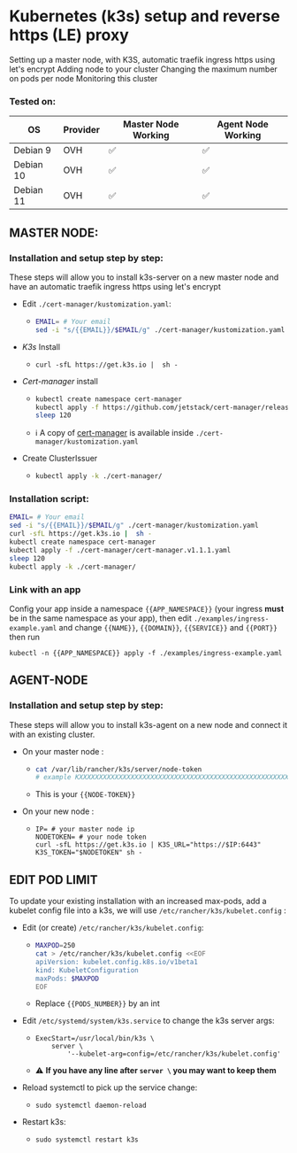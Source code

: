 # Kubernetes (k3s) setup and reverse https (LE) proxy

Setting up a master node, with K3S, automatic traefik ingress https using let's encrypt
Adding node to your cluster
Changing the maximum number on pods per node
Monitoring this cluster

### Tested on:

  | OS | Provider | Master Node Working | Agent Node Working |
  |-|-|-|-|
  | Debian 9  | OVH | ✅ | ✅ |
  | Debian 10 | OVH | ✅ | ✅ |
  | Debian 11 | OVH | ✅ | ✅ |

## MASTER NODE:

### Installation and setup step by step:

These steps will allow you to install k3s-server on a new master node and have an automatic traefik ingress https using let's encrypt


  * Edit `./cert-manager/kustomization.yaml`:
     * ```bash
       EMAIL= # Your email
       sed -i "s/{{EMAIL}}/$EMAIL/g" ./cert-manager/kustomization.yaml
       ```

  * *K3s* Install
     * ```
       curl -sfL https://get.k3s.io |  sh -
       ```

  * *Cert-manager* install
     * ```bash
       kubectl create namespace cert-manager
       kubectl apply -f https://github.com/jetstack/cert-manager/releases/download/v1.1.1/cert-manager.yaml 
       sleep 120
       ```
     * ℹ A copy of [cert-manager](https://github.com/jetstack/cert-manager/releases/download/v1.1.1/cert-manager.yaml) is available inside `./cert-manager/kustomization.yaml`

  * Create ClusterIssuer
     * ```bash
       kubectl apply -k ./cert-manager/
       ```

### Installation script:
  
  ```bash
  EMAIL= # Your email
  sed -i "s/{{EMAIL}}/$EMAIL/g" ./cert-manager/kustomization.yaml
  curl -sfL https://get.k3s.io |  sh -
  kubectl create namespace cert-manager
  kubectl apply -f ./cert-manager/cert-manager.v1.1.1.yaml
  sleep 120
  kubectl apply -k ./cert-manager/
  ```
  

### Link with an app

Config your app inside a namespace `{{APP_NAMESPACE}}` (your ingress **must** be in the same namespace as your app), then edit `./examples/ingress-example.yaml` and change `{{NAME}}`, `{{DOMAIN}}`, `{{SERVICE}}` and `{{PORT}}` then run

```
kubectl -n {{APP_NAMESPACE}} apply -f ./examples/ingress-example.yaml
```

## AGENT-NODE


### Installation and setup step by step:

These steps will allow you to install k3s-agent on a new node and connect it with an existing cluster.

 * On your master node :
      * ```bash
        cat /var/lib/rancher/k3s/server/node-token
        # example KXXXXXXXXXXXXXXXXXXXXXXXXXXXXXXXXXXXXXXXXXXXXXXXXXXXXXXXXXXXXXXXXXX::server:XXXXXXXXXXXXXXXXXXXXXXXXXXXXXXXX
        ```
      * This is your `{{NODE-TOKEN}}`
      
 * On your new node :
      * ```
        IP= # your master node ip
        NODETOKEN= # your node token
        curl -sfL https://get.k3s.io | K3S_URL="https://$IP:6443" K3S_TOKEN="$NODETOKEN" sh -
        ```

## EDIT POD LIMIT

To update your existing installation with an increased max-pods, add a kubelet config file into a k3s, we will use `/etc/rancher/k3s/kubelet.config` :
 * Edit (or create) `/etc/rancher/k3s/kubelet.config`:
      * ```bash
        MAXPOD=250
        cat > /etc/rancher/k3s/kubelet.config <<EOF
        apiVersion: kubelet.config.k8s.io/v1beta1
        kind: KubeletConfiguration
        maxPods: $MAXPOD
        EOF
        ```
      * Replace `{{PODS_NUMBER}}` by an int
      
 * Edit `/etc/systemd/system/k3s.service` to change the k3s server args:
      * ```
        ExecStart=/usr/local/bin/k3s \
            server \
                '--kubelet-arg=config=/etc/rancher/k3s/kubelet.config'
        ```
      * ⚠️ **If you have any line after `server \` you may want to keep them**
         
 * Reload systemctl to pick up the service change:
      * ```
        sudo systemctl daemon-reload
        ```
        
 * Restart k3s:
      * ```
        sudo systemctl restart k3s
        ```
